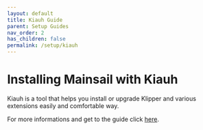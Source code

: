 ```yaml
---
layout: default
title: Kiauh Guide
parent: Setup Guides
nav_order: 2
has_children: false
permalink: /setup/kiauh
---
```

# Installing Mainsail with Kiauh

Kiauh is a tool that helps you install or upgrade Klipper and various extensions easily
and comfortable way.

For more informations and get to the guide click [here](https://github.com/th33xitus/kiauh).